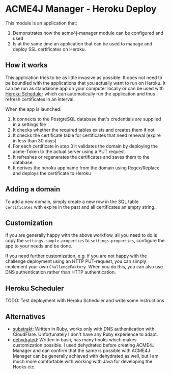 # ACME4J Manager - Heroku Deploy

This module is an application that:

 1. Demonstrates how the acme4j-manager module can be configured and used
 2. Is at the same time an application that can be used to manage and deploy SSL certificates on Heroku.

## How it works

This application tries to be as little invasive as possible: It does not need to be boundled with the applications that you actually want to run on Heroku. It can be run as standalone app on your computer locally or can be used with [Heroku Scheduler](https://devcenter.heroku.com/articles/scheduler) which can automatically run the application and thus refresh certificates in an interval.
 
When the app is launched:
1. It connects to the PostgreSQL database that's credentials are supplied in a settings file
2. It checks whether the required tables exists and creates them if not
3. It checks the certificate table for certificates that need renewal (expire in less than 30 days)
4. For each certificate in step 3 it validates the domain by deploying the acme-Token to the actual server using a PUT request
5. It refreshes or regenerates the certificates and saves them to the database.
6. It derives the heroku app name from the domain using Regex/Replace and deploys the certificate to Heroku

## Adding a domain

To add a new domain, simply create a new row in the SQL table `certificates` with expire in the past and all certificates an empty string.. 

## Customization

If you are generally happy with the above workflow, all you need to do is copy the `settings.sample.properties` to `settings.properties`, configure the app to your needs and be done.

If you need further customization, e.g. if you are not happy with the challenge deployment using an HTTP PUT-request, you can simply implement your own `ChallengeFaktory`. When you do this, you can also use DNS authentication rather than HTTP authentication.

## Heroku Scheduler

TODO: Test deployment with Heroku Scheduler and write some instructions

## Alternatives

- [substrakt](https://github.com/substrakt/letsencrypt-heroku): Written in Ruby, works only with DNS authentication with CloudFlare. Unfortunately I don't have any Ruby experience to adapt.
- [dehydrated](https://github.com/lukas2511/dehydrated): Written in bash, has many hooks which makes customization possible. I used dehydrated before creating ACME4J Manager and can confirm that the same is possible with ACME4J Manager can be generally achieved with dehydrated as well, but I am much more comfortable with working with Java for developing the Hooks etc. 
